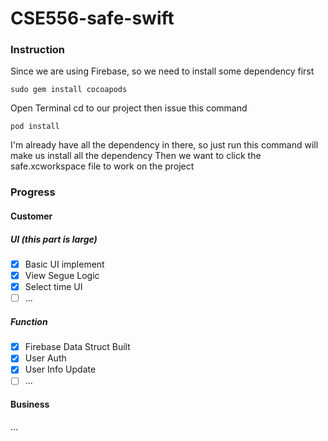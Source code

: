 # CSE556-safe-swift
### Instruction
Since we are using Firebase, so we need to install some dependency first
```
sudo gem install cocoapods
```
Open Terminal
cd to our project
then issue this command
```
pod install
```
I'm already have all the dependency in there, so just run this command will make us install all the dependency
Then we want to click the safe.xcworkspace file to work on the project
### Progress
#### Customer
##### UI (this part is large)
- [x] Basic UI implement
- [x] View Segue Logic
- [x] Select time UI 
- [ ] ...
##### Function
- [x] Firebase Data Struct Built
- [x] User Auth
- [x] User Info Update
- [ ] ...
#### Business
...
